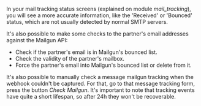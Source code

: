 In your mail tracking status screens (explained on module
*mail_tracking*), you will see a more accurate information, like the
'Received' or 'Bounced' status, which are not usually detected by normal
SMTP servers.

It's also possible to make some checks to the partner's email addresses
against the Mailgun API:

- Check if the partner's email is in Mailgun's bounced list.
- Check the validity of the partner's mailbox.
- Force the partner's email into Mailgun's bounced list or delete from
  it.

It's also possible to manually check a message mailgun tracking when the
webhook couldn't be captured. For that, go to that message tracking
form, press the button *Check Mailgun*. It's important to note that
tracking events have quite a short lifespan, so after 24h they won't be
recoverable.
